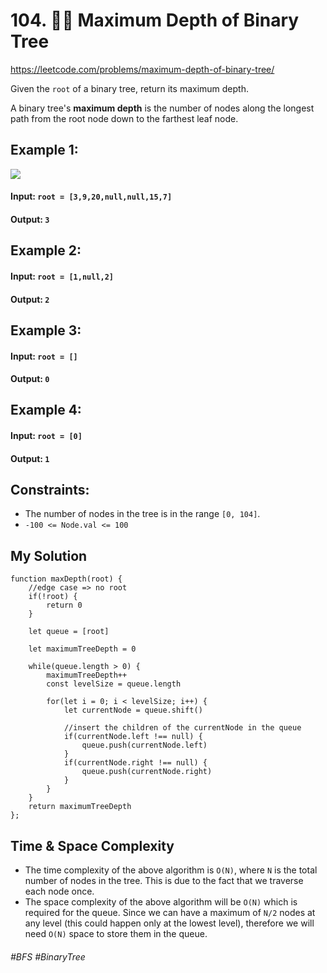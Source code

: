 # 104. 👩‍🦯 Maximum Depth of Binary Tree
https://leetcode.com/problems/maximum-depth-of-binary-tree/

Given the `root` of a binary tree, return its maximum depth.

A binary tree's <b>maximum depth</b> is the number of nodes along the longest path from the root node down to the farthest leaf node.
## Example 1:
![](https://assets.leetcode.com/uploads/2020/11/26/tmp-tree.jpg)
#### Input: `root = [3,9,20,null,null,15,7]`
#### Output: `3`
## Example 2:
#### Input: `root = [1,null,2]`
#### Output: `2`
## Example 3:
#### Input: `root = []`
#### Output: `0`
## Example 4:
#### Input: `root = [0]`
#### Output: `1`
## Constraints:

- The number of nodes in the tree is in the range `[0, 104]`.
- `-100 <= Node.val <= 100`

## My Solution
````
function maxDepth(root) {
    //edge case => no root
    if(!root) {
        return 0
    }
    
    let queue = [root]
    
    let maximumTreeDepth = 0
    
    while(queue.length > 0) {
        maximumTreeDepth++
        const levelSize = queue.length
        
        for(let i = 0; i < levelSize; i++) {
            let currentNode = queue.shift()
            
            //insert the children of the currentNode in the queue
            if(currentNode.left !== null) {
                queue.push(currentNode.left)
            }
            if(currentNode.right !== null) {
                queue.push(currentNode.right)
            }
        }
    }   
    return maximumTreeDepth
};
````
## Time & Space Complexity
- The time complexity of the above algorithm is `O(N)`, where `N` is the total number of nodes in the tree. This is due to the fact that we traverse each node once.
- The space complexity of the above algorithm will be `O(N)` which is required for the queue. Since we can have a maximum of `N/2` nodes at any level (this could happen only at the lowest level), therefore we will need `O(N)` space to store them in the queue.

###### #BFS #BinaryTree
